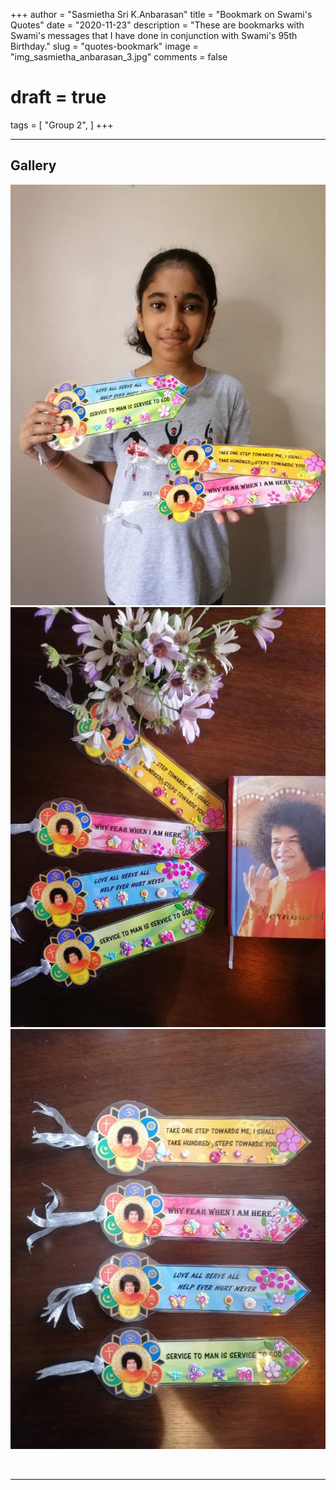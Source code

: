 +++
author = "Sasmietha Sri K.Anbarasan"
title = "Bookmark on Swami's Quotes"
date = "2020-11-23"
description = "These are bookmarks with Swami's messages that I have done in conjunction with Swami's 95th Birthday."
slug = "quotes-bookmark"
image = "img_sasmietha_anbarasan_3.jpg"
comments = false
# draft = true
tags = [
    "Group 2",
]
+++

---

## Gallery

![](img_sasmietha_anbarasan_1.jpg) ![](img_sasmietha_anbarasan_2.jpg) ![](img_sasmietha_anbarasan_3.jpg)

<br>

---